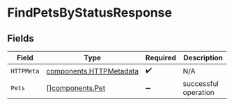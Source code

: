 # FindPetsByStatusResponse


## Fields

| Field                                                              | Type                                                               | Required                                                           | Description                                                        |
| ------------------------------------------------------------------ | ------------------------------------------------------------------ | ------------------------------------------------------------------ | ------------------------------------------------------------------ |
| `HTTPMeta`                                                         | [components.HTTPMetadata](../../models/components/httpmetadata.md) | :heavy_check_mark:                                                 | N/A                                                                |
| `Pets`                                                             | [][components.Pet](../../models/components/pet.md)                 | :heavy_minus_sign:                                                 | successful operation                                               |